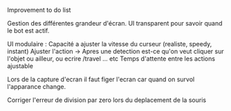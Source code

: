 Improvement to do list

Gestion des différentes grandeur d'écran.
UI transparent pour savoir quand le bot est actif.

UI modulaire :
    Capacité a ajuster la vitesse du curseur (realiste, speedy, instant)
    Ajuster l'action → Apres une detection est-ce qu'on veut cliquer sur l'objet ou ailleur, ou ecrire /travel ... etc
    Temps d'attente entre les actions ajustable

Lors de la capture d'ecran il faut figer l'ecran car quand on survol l'apparance change.

Corriger l'erreur de division par zero lors du deplacement de la souris
